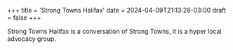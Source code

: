 +++
title = 'Strong Towns Halifax'
date = 2024-04-09T21:13:26-03:00
draft = false
+++

Strong Towns Halifax is a conversation of Strong Towns, it is a hyper local advocacy group.
